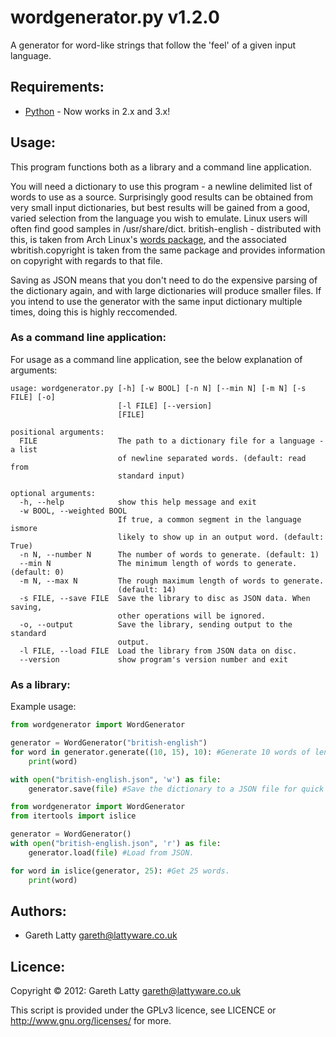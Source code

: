 # wordgenerator.py v1.2.0

A generator for word-like strings that follow the 'feel' of a given input
language.

## Requirements:

* [Python](http://www.python.org/) - Now works in 2.x and 3.x!

## Usage:

This program functions both as a library and a command line application.

You will need a dictionary to use this program - a newline delimited list of
words to use as a source. Surprisingly good results can be obtained from very
small input dictionaries, but best results will be gained from a good, varied
selection from the language you wish to emulate. Linux users will often find
good samples in /usr/share/dict. british-english - distributed with this, is
taken from Arch Linux's
[words package](https://www.archlinux.org/packages/community/any/words/), and
the associated wbritish.copyright is taken from the same package and provides
information on copyright with regards to that file.

Saving as JSON means that you don't need to do the expensive parsing of the
dictionary again, and with large dictionaries will produce smaller files. If you
intend to use the generator with the same input dictionary multiple times, doing
this is highly reccomended.

### As a command line application:

For usage as a command line application, see the below explanation of arguments:

```
usage: wordgenerator.py [-h] [-w BOOL] [-n N] [--min N] [-m N] [-s FILE] [-o]
                        [-l FILE] [--version]
                        [FILE]

positional arguments:
  FILE                  The path to a dictionary file for a language - a list
                        of newline separated words. (default: read from
                        standard input)

optional arguments:
  -h, --help            show this help message and exit
  -w BOOL, --weighted BOOL
                        If true, a common segment in the language ismore
                        likely to show up in an output word. (default: True)
  -n N, --number N      The number of words to generate. (default: 1)
  --min N               The minimum length of words to generate. (default: 0)
  -m N, --max N         The rough maximum length of words to generate.
                        (default: 14)
  -s FILE, --save FILE  Save the library to disc as JSON data. When saving,
                        other operations will be ignored.
  -o, --output          Save the library, sending output to the standard
                        output.
  -l FILE, --load FILE  Load the library from JSON data on disc.
  --version             show program's version number and exit
```

### As a library:

Example usage:

```python
from wordgenerator import WordGenerator

generator = WordGenerator("british-english")
for word in generator.generate((10, 15), 10): #Generate 10 words of length 10-15.
	print(word)

with open("british-english.json", 'w') as file:
	generator.save(file) #Save the dictionary to a JSON file for quick usage later.
```

```python
from wordgenerator import WordGenerator
from itertools import islice

generator = WordGenerator()
with open("british-english.json", 'r') as file:
	generator.load(file) #Load from JSON.

for word in islice(generator, 25): #Get 25 words.
	print(word)
```

## Authors:

* Gareth Latty <gareth@lattyware.co.uk>

## Licence:

Copyright © 2012: Gareth Latty <gareth@lattyware.co.uk>

This script is provided under the GPLv3 licence, see LICENCE  or
http://www.gnu.org/licenses/ for more.
